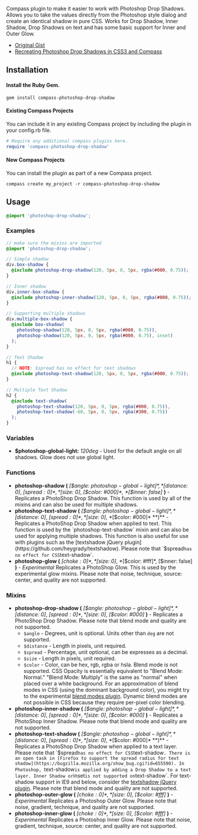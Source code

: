 Compass plugin to make it easier to work with Photoshop Drop Shadows. Allows you to take the values directly from the Photoshop style dialog and create an identical shadow in pure CSS. Works for Drop Shadow, Inner Shadow, Drop Shadows on text and has some basic support for Inner and Outer Glow.

- [Original Gist](https://gist.github.com/1039282)
- [Recreating Photoshop Drop Shadows in CSS3 and Compass](http://heygrady.com/blog/2011/08/06/recreating-photoshop-drop-shadows-in-css3-and-compass/)

## Installation
#### Install the Ruby Gem.
```
gem install compass-photoshop-drop-shadow
```

#### Existing Compass Projects
You can include it in any existing Compass project by including the plugin in your config.rb file.

```ruby
# Require any additional compass plugins here.
require 'compass-photoshop-drop-shadow'
```

#### New Compass Projects
You can install the plugin as part of a new Compass project.

```
compass create my_project -r compass-photoshop-drop-shadow
```

## Usage

```scss
@import 'photoshop-drop-shadow';
```

### Examples

```scss
// make sure the mixins are imported
@import 'photoshop-drop-shadow';

// Simple shadow
div.box-shadow {
  @include photoshop-drop-shadow(120, 5px, 0, 5px, rgba(#000, 0.75));
}

// Inner shadow
div.inner-box-shadow {
  @include photoshop-inner-shadow(120, 5px, 0, 5px, rgba(#000, 0.75));
}

// Supporting multiple shadows
div.multiple-box-shadow {
  @include box-shadow(
    photoshop-shadow(120, 5px, 0, 5px, rgba(#000, 0.75)),
    photoshop-shadow(120, 5px, 0, 5px, rgba(#000, 0.75), inset)
  );
}

// Text Shadow
h1 {
  // NOTE: $spread has no effect for text shadows
  @include photoshop-text-shadow(120, 5px, 0, 5px, rgba(#000, 0.75));
}

// Multiple Text Shadow
h2 {
  @include text-shadow(
    photoshop-text-shadow(120, 5px, 0, 5px, rgba(#000, 0.75)),
    photoshop-text-shadow(-60, 5px, 0, 5px, rgba(#300, 0.75))
  );
}
```

### Variables
- **$photoshop-global-light:** *120deg* - Used for the default angle on all shadows. Glow does not use global light.

### Functions

- **photoshop-shadow (** *[$angle: $photoshop-global-light]*, *[$distance: 0]*, *[$spread: 0]*, *[$size: 0]*, *[$color: #000]*, *[$inner: false]* **)** - Replicates a PhotoShop Drop Shadow. This function is used by all of the mixins and can also be used for multiple shadows.
- **photoshop-text-shadow (** *[$angle: $photoshop-global-light]*, *[$distance: 0]*, *[$spread: 0]*, *[$size: 0]*, *[$color: #000]* **)** - Replicates a PhotoShop Drop Shadow when applied to text. This function is used by the `photoshop-text-shadow` mixin and can also be used for applying multiple shadows. This function is also useful for use with plugins such as the [textshadow jQuery plugin](https://github.com/heygrady/textshadow). Please note that `$spread` has no effect for CSS `text-shadow`.
- **photoshop-glow (** *[$choke: 0]*, *[$size: 0]*, *[$color: #fff]*, [$inner: false] **)** - *Experimental* Replicates a PhotoShop Glow. This is used by the experimental glow mixins. Please note that noise, technique, source: center, and quality are not supported.

### Mixins

- **photoshop-drop-shadow (** *[$angle: $photoshop-global-light]*, *[$distance: 0]*, *[$spread: 0]*, *[$size: 0]*, *[$color: #000]* **)** - Replicates a PhotoShop Drop Shadow. Please note that blend mode and quality are not supported.
  - `$angle` - Degrees, unit is optional. Units other than `deg` are not supported.
  - `$distance` - Length in pixels, unit required.
  - `$spread` - Percentage, unit optional, can be expresses as a decimal.
  - `$size` - Length in pixels, unit required.
  - `$color` - Color, can be hex, rgb, rgba or hsla. Blend mode is not supported. CSS Opacity is essentially equivalent to "Blend Mode: Normal." "Blend Mode: Multiply" is the same as "normal" when placed over a white background. For an approximation of blend modes in CSS (using the dominant background color), you might try to the experimental [blend modes plugin](https://github.com/heygrady/scss-blend-modes). Dynamic blend modes are not possible in CSS because they require per-pixel color blending.
- **photoshop-inner-shadow (** *[$angle: $photoshop-global-light]*, *[$distance: 0]*, *[$spread: 0]*, *[$size: 0]*, *[$color: #000]* **)** - Replicates a PhotoShop Inner Shadow. Please note that blend mode and quality are not supported.
- **photoshop-text-shadow (** *[$angle: $photoshop-global-light]*, *[$distance: 0]*, *[$spread: 0]*, *[$size: 0]*, *[$color: #000]* **)** - Replicates a PhotoShop Drop Shadow when applied to a text layer. Please note that `$spread` has no effect for CSS `text-shadow`. There is an open task in [Firefox to support the spread radius for text shadow](https://bugzilla.mozilla.org/show_bug.cgi?id=655590). In Photoshop, `text-shadow` is applied by adding a Drop Shadow to a text layer. Inner Shadow or `inset` is not supported on `text-shadow`. For text-shadow support in IE9 and below, consider the [textshadow jQuery plugin](https://github.com/heygrady/textshadow). Please note that blend mode and quality are not supported.
- **photoshop-outer-glow (** *[$choke: 0]*, *[$size: 0]*, *[$color: #fff]* **)** - *Experimental* Replicates a Photoshop Outer Glow. Please note that noise, gradient, technique, and quality are not supported.
- **photoshop-inner-glow (** *[$choke: 0]*, *[$size: 0]*, *[$color: #fff]* **)** - *Experimental* Replicates a Photoshop Inner Glow. Please note that noise, gradient, technique, source: center, and quality are not supported.
